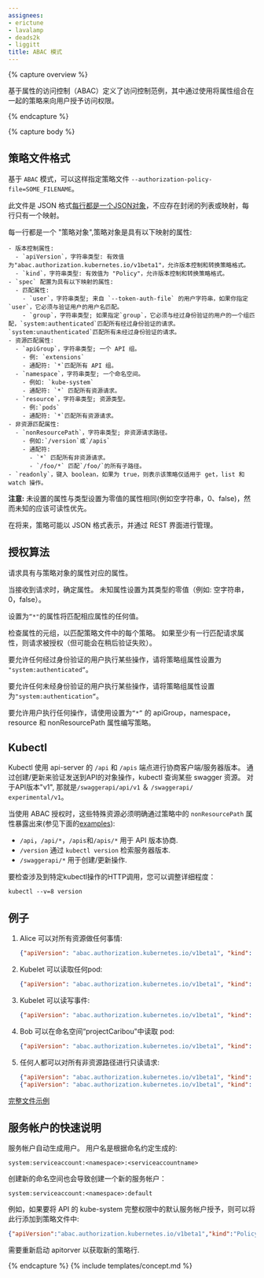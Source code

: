 ```yaml
---
assignees:
- erictune
- lavalamp
- deads2k
- liggitt
title: ABAC 模式
---
```


{% capture overview %}

基于属性的访问控制（ABAC）定义了访问控制范例，其中通过使用将属性组合在一起的策略来向用户授予访问权限。

{% endcapture %}

{% capture body %}

## 策略文件格式

基于 `ABAC` 模式，可以这样指定策略文件 `--authorization-policy-file=SOME_FILENAME`。

此文件是 JSON 格式[每行都是一个JSON对象](http://jsonlines.org/)，不应存在封闭的列表或映射，每行只有一个映射。


每一行都是一个 "策略对象",策略对象是具有以下映射的属性:

    - 版本控制属性:
      - `apiVersion`，字符串类型: 有效值为"abac.authorization.kubernetes.io/v1beta1"，允许版本控制和转换策略格式。
      - `kind`，字符串类型: 有效值为 "Policy"，允许版本控制和转换策略格式。
    - `spec` 配置为具有以下映射的属性:
      - 匹配属性:
        - `user`，字符串类型; 来自 `--token-auth-file` 的用户字符串，如果你指定`user`，它必须与验证用户的用户名匹配。
        - `group`，字符串类型; 如果指定`group`，它必须与经过身份验证的用户的一个组匹配，`system:authenticated`匹配所有经过身份验证的请求。`system:unauthenticated`匹配所有未经过身份验证的请求。
    - 资源匹配属性:
      - `apiGroup`，字符串类型; 一个 API 组。
        - 例: `extensions`
        - 通配符: `*`匹配所有 API 组。
      - `namespace`，字符串类型; 一个命名空间。
        - 例如: `kube-system`
        - 通配符: `*` 匹配所有资源请求。
      - `resource`，字符串类型; 资源类型。
        - 例:`pods`
        - 通配符: `*`匹配所有资源请求。
    - 非资源匹配属性:
      - `nonResourcePath`，字符串类型; 非资源请求路径。
        - 例如:`/version`或`/apis`
        - 通配符:
          - `*` 匹配所有非资源请求。
          - `/foo/*` 匹配`/foo/`的所有子路径。
    - `readonly`，键入 boolean，如果为 true，则表示该策略仅适用于 get，list 和 watch 操作。

**注意:** 未设置的属性与类型设置为零值的属性相同(例如空字符串，0、false)，然而未知的应该可读性优先。


在将来，策略可能以 JSON 格式表示，并通过 REST 界面进行管理。

## 授权算法

请求具有与策略对象的属性对应的属性。

当接收到请求时，确定属性。 未知属性设置为其类型的零值（例如: 空字符串，0，false）。

设置为`“*"`的属性将匹配相应属性的任何值。

检查属性的元组，以匹配策略文件中的每个策略。 如果至少有一行匹配请求属性，则请求被授权（但可能会在稍后验证失败）。

要允许任何经过身份验证的用户执行某些操作，请将策略组属性设置为 `"system:authenticated“`。

要允许任何未经身份验证的用户执行某些操作，请将策略组属性设置为`"system:authentication“`。

要允许用户执行任何操作，请使用设置为`“*”` 的 apiGroup，namespace，resource 和 nonResourcePath 属性编写策略。

## Kubectl

Kubectl 使用 api-server 的 `/api` 和 `/apis` 端点进行协商客户端/服务器版本。 通过创建/更新来验证发送到API的对象操作，kubectl 查询某些 swagger 资源。 对于API版本"v1", 那就是`/swaggerapi/api/v1` ＆ `/swaggerapi/ experimental/v1`。

当使用 ABAC 授权时，这些特殊资源必须明确通过策略中的 `nonResourcePath` 属性暴露出来(参见下面的[examples](#examples)):

* `/api`，`/api/*`，`/apis`和`/apis/*` 用于 API 版本协商.
* `/version` 通过 `kubectl version` 检索服务器版本.
* `/swaggerapi/*` 用于创建/更新操作.

要检查涉及到特定kubectl操作的HTTP调用，您可以调整详细程度：

    kubectl --v=8 version

## 例子

 
 1. Alice 可以对所有资源做任何事情:

    ```json
    {"apiVersion": "abac.authorization.kubernetes.io/v1beta1", "kind": "Policy", "spec": {"user": "alice", "namespace": "*", "resource": "*", "apiGroup": "*"}}
    ```
 
 2. Kubelet 可以读取任何pod:

    ```json
    {"apiVersion": "abac.authorization.kubernetes.io/v1beta1", "kind": "Policy", "spec": {"user": "kubelet", "namespace": "*", "resource": "pods", "readonly": true}}
    ```
 
 3. Kubelet 可以读写事件:

    ```json
    {"apiVersion": "abac.authorization.kubernetes.io/v1beta1", "kind": "Policy", "spec": {"user": "kubelet", "namespace": "*", "resource": "events"}}
    ```
 
 4. Bob 可以在命名空间“projectCaribou"中读取 pod:

    ```json
    {"apiVersion": "abac.authorization.kubernetes.io/v1beta1", "kind": "Policy", "spec": {"user": "bob", "namespace": "projectCaribou", "resource": "pods", "readonly": true}}
    ```
 
 5. 任何人都可以对所有非资源路径进行只读请求:

    ```json
    {"apiVersion": "abac.authorization.kubernetes.io/v1beta1", "kind": "Policy", "spec": {"group": "system:authenticated", "readonly": true, "nonResourcePath": "*"}}
    {"apiVersion": "abac.authorization.kubernetes.io/v1beta1", "kind": "Policy", "spec": {"group": "system:unauthenticated", "readonly": true, "nonResourcePath": "*"}}
    ```

[完整文件示例](http://releases.k8s.io/{{page.githubbranch}}/pkg/auth/authorizer/abac/example_policy_file.jsonl)

## 服务帐户的快速说明

服务帐户自动生成用户。 用户名是根据命名约定生成的:

```shell
system:serviceaccount:<namespace>:<serviceaccountname>
```

创建新的命名空间也会导致创建一个新的服务帐户：

```shell
system:serviceaccount:<namespace>:default
```

例如，如果要将 API 的 kube-system 完整权限中的默认服务帐户授予，则可以将此行添加到策略文件中:


```json
{"apiVersion":"abac.authorization.kubernetes.io/v1beta1","kind":"Policy","spec":{"user":"system:serviceaccount:kube-system:default","namespace":"*","resource":"*","apiGroup":"*"}}
```

需要重新启动 apitorver 以获取新的策略行.

{% endcapture %}
{% include templates/concept.md %}

